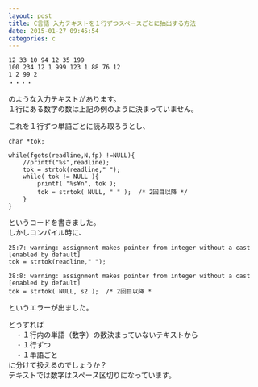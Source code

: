 ```yaml
---
layout: post
title: C言語 入力テキストを１行ずつスペースごとに抽出する方法
date: 2015-01-27 09:45:54
categories: c
---
```

<pre><code>12 33 10 94 12 35 199
100 234 12 1 999 123 1 88 76 12
1 2 99 2
・・・・
</code></pre>

<p>のような入力テキストがあります。<br>
１行にある数字の数は上記の例のように決まっていません。</p>

<p>これを１行ずつ単語ごとに読み取ろうとし、</p>

<pre><code>char *tok;

while(fgets(readline,N,fp) !=NULL){
    //printf("%s",readline);
    tok = strtok(readline," ");
    while( tok != NULL ){
        printf( "%s¥n", tok );
        tok = strtok( NULL, " " );  /* 2回目以降 */
    }
}
</code></pre>

<p>というコードを書きました。<br>
しかしコンパイル時に、</p>

<pre><code>25:7: warning: assignment makes pointer from integer without a cast [enabled by default]
tok = strtok(readline," ");

28:8: warning: assignment makes pointer from integer without a cast [enabled by default]
tok = strtok( NULL, s2 );  /* 2回目以降 *
</code></pre>

<p>というエラーが出ました。</p>

<p>どうすれば<br>
　・１行内の単語（数字）の数決まっていないテキストから<br>
　・１行ずつ<br>
　・１単語ごと<br>
に分けて扱えるのでしょうか？<br>
テキストでは数字はスペース区切りになっています。</p>
